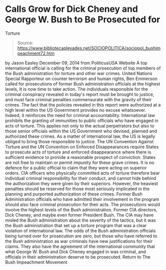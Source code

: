# Calls Grow for Dick Cheney and George W. Bush to Be Prosecuted for 
Torture

> Source: https://www.bibliotecapleyades.net/SOCIOPOLITICA/sociopol_bushimpeachment72.htm

by Jason Easley December 09, 2014
from PoliticusUSA Website
A top international official is calling for the criminal prosecution of top members of the Bush administration for torture and other war crimes. United Nations Special Rapporteur on counter terrorism and human rights, Ben Emmerson called for prosecutions of former Bush administration officials at the highest levels, It is now time to take action. The individuals responsible for the criminal conspiracy revealed in today's report must be brought to justice, and must face criminal penalties commensurate with the gravity of their crimes. The fact that the policies revealed in this report were authorized at a high level within the US Government provides no excuse whatsoever. Indeed, it reinforces the need for criminal accountability. International law prohibits the granting of immunities to public officials who have engaged in acts of torture. This applies not only to the actual perpetrators but also to those senior officials within the US Government who devised, planned and authorized these crimes. As a matter of international law, the US is legally obliged to bring those responsible to justice.
The UN Convention Against Torture and the UN Convention on Enforced Disappearances require States to prosecute acts of torture and enforced disappearance where there is sufficient evidence to provide a reasonable prospect of conviction. States are not free to maintain or permit impunity for these grave crimes. It is no defence for a public official to claim that they were acting on superior orders. CIA officers who physically committed acts of torture therefore bear individual criminal responsibility for their conduct, and cannot hide behind the authorization they were given by their superiors. However, the heaviest penalties should be reserved for those most seriously implicated in the planning and purported authorization of these crimes. Former Bush Administration officials who have admitted their involvement in the program should also face criminal prosecution for their acts. The prosecutions would involve the highest levels of the Bush administration.
Former CIA directors, Dick Cheney, and maybe even former President Bush. The CIA may have misled the Bush administration about the severity of the tactics, but it was the Bush administration that set up a torture program that was a clear violation of international law. The odds of the Bush administration officials being turned over for prosecution are zero, but those who have referred to the Bush administration as war criminals have new justifications for their claims. They also have the agreement of the international community that what George W. Bush and Dick Cheney engaged in was criminal, and officials in their administration deserve to be prosecuted.
Return to The Bush Impeachment Movement

